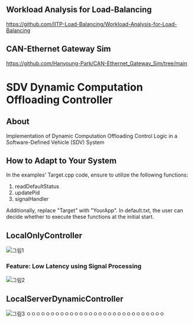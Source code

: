 ## Workload Analysis for Load-Balancing
https://github.com/IITP-Load-Balancing/Workload-Analysis-for-Load-Balancing

## CAN-Ethernet Gateway Sim
https://github.com/Hanyoung-Park/CAN-Ethernet_Gateway_Sim/tree/main

# SDV Dynamic Computation Offloading Controller

## About
Implementation of Dynamic Computation Offloading Control Logic in a Software-Defined Vehicle (SDV) System

## How to Adapt to Your System
In the examples' Target.cpp code, ensure to utilize the following functions:
1. readDefaultStatus
2. updatePid
3. signalHandler


Additionally, replace "Target" with "YourApp". In default.txt, the user can decide whether to execute these functions at the initial start.

## LocalOnlyController
![그림1](https://github.com/user-attachments/assets/13f64857-9560-4e74-b9c8-2b03eafbaca1)

### Feature: Low Latency using Signal Processing
![그림2](https://github.com/user-attachments/assets/fb7c5a9e-02ec-4cbf-9643-d5dcb9e4cb6d)

## LocalServerDynamicController
![그림3](https://github.com/user-attachments/assets/91c70259-7614-4cb9-b1dc-603502cf4ed4)
ㅇㅇㅇㅇㅇㅇㅇㅇㅇㅇㅇㅇㅇㅇㅇㅇㅇㅇㅇㅇㅇㅇㅇㅇㅇㅇㅇㅇㅇ
